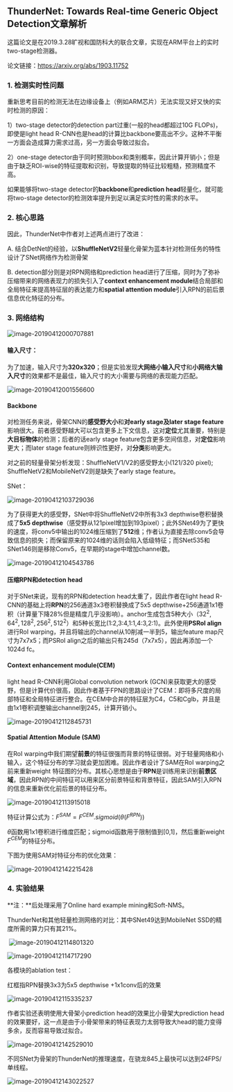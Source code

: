 ## ThunderNet: Towards Real-time Generic Object Detection文章解析

这篇论文是在2019.3.28旷视和国防科大的联合文章，实现在ARM平台上的实时two-stage检测器。

论文链接：https://arxiv.org/abs/1903.11752

### 1. 检测实时性问题

重新思考目前的检测无法在边缘设备上（例如ARM芯片）无法实现又好又快的实时检测的原因：

1）two-stage detector的detection part过重(一般的head都超过10G FLOPs)，即使是light head R-CNN也是head的计算比backbone要高出不少。这种不平衡一方面会造成算力需求过高，另一方面会导致过拟合。

2）one-stage detector由于同时预测bbox和类别概率，因此计算开销小；但是由于缺乏ROI-wise的特征提取和识别，导致提取的特征比较粗糙，预测精度不高。

如果能够将two-stage detector的**backbone**和**prediction head**轻量化，就可能将two-stage detector的检测效率提升到足以满足实时性的需求的水平。

### 2. 核心思路

因此，ThunderNet中作者对上述两点进行了改进：

A. 结合DetNet的经验，以**ShuffleNetV2**轻量化骨架为蓝本针对检测任务的特性设计了SNet网络作为检测骨架

B. detection部分则是对RPN网络和prediction head进行了压缩，同时为了弥补压缩带来的网络表现力的损失引入了**context enhancement module**结合局部和全局特征来提高特征层的表达能力和**spatial attention module**引入RPN的前后景信息优化特征的分布。

### 3. 网络结构

![image-20190412000707881](pic/thundernet_1.png)

#### **输入尺寸：**

为了加速，输入尺寸为**320x320**；但是实验发现**大网络小输入尺寸**和**小网络大输入尺寸**的效果都不是最佳，输入尺寸的大小需要与网络的表现能力匹配。

![image-20190412001556600](pic/thundernet_2.png)

#### Backbone

对检测任务来说，骨架CNN的**感受野大小**和**对early stage及later stage feature**影响很大。前者感受野越大可以包含更多上下文信息，这对**定位**尤其重要，特别是**大目标物体**的检测；后者的话early stage feature包含更多空间信息，对**定位**影响更大；而later stage feature则辨识性更好，对**分类**影响更大。

对之前的轻量骨架分析发现：ShuffleNetV1/V2的感受野太小(121/320 pixel); ShuffleNetV2和MobileNetV2则是缺失了early stage feature。

SNet：

![image-20190412103729036](pic/thundernet_3.png)

为了获得更大的感受野，SNet中将ShuffleNetV2中所有3x3 depthwise卷积替换成了**5x5 depthwise**（感受野从121pixel增加到193pixel）；此外SNet49为了更快的速度，将conv5中输出的1024维压缩到了**512**维；作者认为直接去除conv5会导致信息的损失；而保留原来的1024维的话则会陷入低级特征；而SNet535和SNet146则是移除Conv5，在早期的stage中增加channel数。

![image-20190412104543786](pic/thundernet_4.png)

#### 压缩RPN和detection head

对于SNet来说，现有的RPN和detection head太重了，因此作者在light head R-CNN的基础上将**RPN**的256通道3x3卷积替换成了5x5 depthwise+256通道1x1卷积（计算量下降28%但是精度几乎没影响）。anchor生成包含5种大小（$32^2, 64^2,128^2,256^2,512^2​$）和5种长宽比(1:2,3:4,1:1,4:3,2:1)。此外使用**PSRoI align**进行RoI warping，并且将输出的channel从10削减一半到5，输出feature map尺寸为7x7x5；而PSRoI align之后的输出只有245d（7x7x5），因此再添加一个1024d fc。

#### Context enhancement module(CEM)

light head R-CNN利用Global convolution network (GCN)来获取更大的感受野，但是计算代价很高，因此作者基于FPN的思路设计了CEM：即将多尺度的局部特征和全局特征进行整合。在CEM中合并的特征层为C4，C5和Cglb，并且是由1x1卷积调整输出channel到245，计算开销小。

![image-20190412112845731](pic/thundernet_5.png)

#### Spatial Attention Module (SAM)

在RoI warping中我们期望**前景**的特征很强而背景的特征很弱。对于轻量网络和小输入，这个特征分布的学习就会更加困难。因此作者设计了SAM在RoI warping之前来重新weight 特征图的分布。其核心思想是由于**RPN**是训练用来识别**前景区域**，因此RPN的中间特征可以用来区分前景特征和背景特征，因此SAM引入RPN的信息来重新优化前后景的特征分布。

![image-20190412113915018](pic/thundernet_6.png)

特征计算公式为：$F^{SAM}=F^{CEM}.sigmoid(\theta(F^{RPN}))​$

$\theta$函数用1x1卷积进行维度匹配；sigmoid函数用于限制值到[0,1]，然后重新weight $F^{CEM}$的特征分布。

下图为使用SAM对特征分布的优化效果：

![image-20190412142215428](pic/thundernet_10.png)

### 4. 实验结果

**注：**后处理采用了Online hard example mining和Soft-NMS。

ThunderNet和其他轻量检测网络的对比：其中SNet49达到MobileNet SSD的精度所需的算力只有其21%。

​	![image-20190412114801320](pic/thundernet_7.png)

![image-20190412114717290](pic/thundernet_8.png)

各模块的ablation test：

红框指RPN替换3x3为5x5 depthwise +1x1conv后的效果

![image-20190412115335237](pic/thundernet_9.png)

作者实验还表明使用大骨架小prediction head的效果比小骨架大prediction head的效果要好，这一点是由于小骨架带来的特征表现力太弱导致大head的能力变得多余，反而容易导致过拟合。

![image-20190412142529010](pic/thundernet_11.png)

不同SNet为骨架的ThunderNet的推理速度，在骁龙845上最快可以达到24FPS/单线程。

![image-20190412143022527](pic/thundernet_12.png)